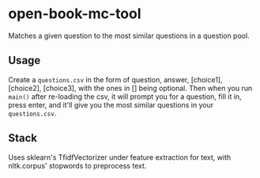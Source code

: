# open-book-mc-tool
Matches a given question to the most similar questions in a question pool. 

## Usage
Create a `questions.csv` in the form of question, answer, [choice1], [choice2], [choice3], with the ones in [] being optional. 
Then when you run `main()` after re-loading the csv, it will prompt you for a question, fill it in, press enter, and it'll give you the most similar questions in your `questions.csv`.

## Stack
Uses sklearn's TfidfVectorizer under feature extraction for text, with nltk.corpus' stopwords to preprocess text. 
